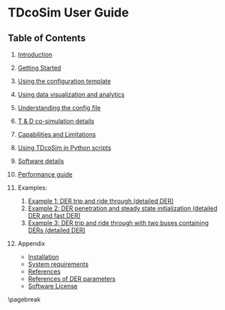 # TDcoSim User Guide
## Table of Contents

1. [Introduction](user_guide_introduction.md)
2. [Getting Started](user_guide_getting_started.md)
3. [Using the configuration template](user_guide_configuration_template.md)
4. [Using data visualization and analytics](user_guide_visualization_analytics.md)
5. [Understanding the config file](user_guide_understanding_config.md)
6. [T & D co-simulation details](user_guide_cosimulation_details.md)
7. [Capabilities and Limitations](user_guide_capability_and_limitations.md)
8. [Using TDcoSim in Python scripts](user_guide_advanced_usage.md)
9. [Software details](user_guide_software_details.md)
10. [Performance guide](user_guide_performance.md)
11. Examples:
    1. [Example 1: DER trip and ride through (detailed DER)](examples/Example_1_DER_trip_and_ridethrough.md)
    2. [Example 2: DER penetration and steady state initialization  (detailed DER and fast DER)](examples/Example_2_DER_penetration_and_steadystate.md)
    3. [Example 3: DER trip and ride through with two buses containing DERs (detailed DER)](examples/Example_3_DER_trip_and_ridethrough_2_der_feeders.md)

13. Appendix
     * [Installation](user_guide_installation.md)
     * [System requirements](user_guide_sys_requirements.md)
     * [References](user_guide_references.md)
     * [References of DER parameters](user_guide_DER_parameters.md)
     * [Software License](../../LICENSE.md)

\pagebreak
